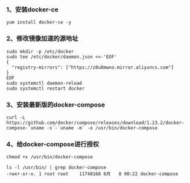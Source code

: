 ### 1、安装docker-ce
```shell script
yum install docker-ce -y
```
### 2、修改镜像加速的源地址
```shell script
sudo mkdir -p /etc/docker
sudo tee /etc/docker/daemon.json <<-'EOF'
{
  "registry-mirrors": ["https://z0u8mwno.mirror.aliyuncs.com"]
}
EOF
sudo systemctl daemon-reload
sudo systemctl restart docker
```
### 3、安装最新版的docker-compose
```shell script
curl -L https://github.com/docker/compose/releases/download/1.23.2/docker-compose-`uname -s`-`uname -m` -o /usr/bin/docker-compose
```
### 4、给docker-compose进行授权
```shell script
chmod +x /usr/bin/docker-compose

ls -l /usr/bin/ | grep docker-compose
-rwxr-xr-x. 1 root root    11748168 6月   8 00:22 docker-compose
```